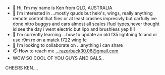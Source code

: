 - 👋 Hi, I’m my name is Ken from  QLD, AUSTRALIA  
- 👀 I’m interested in ...mostly qauds but helo's, wings, really anything remote control that flies or at least crashes impresivly but carfully ive done nitro buggys and cars 
almost all scales /fuel types,never thought id see the day i went electric but lipo and brushless yep !!!!
- 🌱 I’m currently learning ...how to update an old f35 lightning fc and or use r9m rx on a matek f722 wing fc  
- 💞️ I’m looking to collaborate on ...anything i can share
- 📫 How to reach me ...razorback30.06@gmail.com
- WOW SO COOL OF YOU GUYS AND GALS..

CHEERS KEN....

<!---
Kenny8921/Kenny8921 is a ✨ special ✨ repository because its `README.md` (this file) appears on your GitHub profile.
You can click the Preview link to take a look at your changes.
--->
